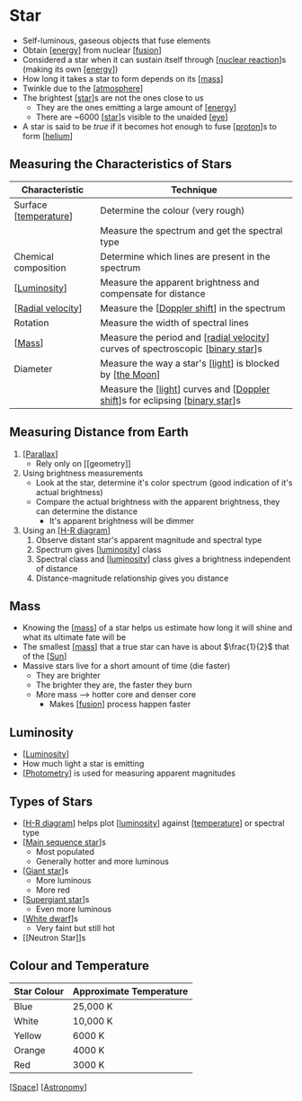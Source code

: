 # Star

- Self-luminous, gaseous objects that fuse elements
- Obtain [[energy]] from nuclear [[fusion]]
- Considered a star when it can sustain itself through  [[nuclear reaction]]s (making its own [[energy]])
- How long it takes a star to form depends on its [[mass]]
- Twinkle due to the [[atmosphere]]
- The brightest [[star]]s are not the ones close to us
  - They are the ones emitting a large amount of [[energy]]
  - There are ~6000 [[star]]s visible to the unaided [[eye]]
- A star is said to be *true* if it becomes hot enough to fuse [[proton]]s to form [[helium]]

## Measuring the Characteristics of Stars

| Characteristic          | Technique                                                                           |
| ----------------------- | ----------------------------------------------------------------------------------- |
| Surface [[temperature]] | Determine the colour (very rough)                                                   |
|                         | Measure the spectrum and get the spectral type                                      |
| Chemical composition    | Determine which lines are present in the spectrum                                   |
| [[Luminosity]]          | Measure the apparent brightness and compensate for distance                         |
| [[Radial velocity]]     | Measure the [[Doppler shift]] in the spectrum                                       |
| Rotation                | Measure the width of spectral lines                                                 |
| [[Mass]]                | Measure the period and [[radial velocity]] curves of spectroscopic [[binary star]]s |
| Diameter                | Measure the way a star's [[light]] is blocked by [[the Moon]]                       |
|                         | Measure the [[light]] curves and [[Doppler shift]]s for eclipsing [[binary star]]s  |

## Measuring Distance from Earth

1. [[Parallax]]
   - Rely only on [[geometry]]
2. Using brightness measurements
   - Look at the star, determine it's color spectrum (good indication of it's actual brightness)
   - Compare the actual brightness with the apparent brightness, they can determine the distance
     - It's apparent brightness will be dimmer
3. Using an [[H-R diagram]]
   1. Observe distant star's apparent magnitude and spectral type
   2. Spectrum gives [[luminosity]] class
   3. Spectral class and [[luminosity]] class gives a brightness independent of distance
   4. Distance-magnitude relationship gives you distance

## Mass

- Knowing the [[mass]] of a star helps us estimate how long it will shine and what its ultimate fate will be
- The smallest [[mass]] that a true star can have is about $\frac{1}{2}$ that of the [[Sun]]
- Massive stars live for a short amount of time (die faster)
  - They are brighter
  - The brighter they are, the faster they burn
  - More mass --> hotter core and denser core
    - Makes [[fusion]] process happen faster

## Luminosity

- [[Luminosity]]
- How much light a star is emitting
- [[Photometry]] is used for measuring apparent magnitudes

## Types of Stars

- [[H-R diagram]] helps plot [[luminosity]] against [[temperature]] or spectral type
- [[Main sequence star]]s
  - Most populated
  - Generally hotter and more luminous
- [[Giant star]]s
  - More luminous
  - More red
- [[Supergiant star]]s
  - Even more luminous
- [[White dwarf]]s
  - Very faint but still hot
- [[Neutron Star]]s

## Colour and Temperature

| Star Colour | Approximate Temperature |
| ----------- | ----------------------- |
| Blue        | 25,000 K                |
| White       | 10,000 K                |
| Yellow      | 6000 K                  |
| Orange      | 4000 K                  |
| Red         | 3000 K                  |

[[Space]] [[Astronomy]]

[//begin]: # "Autogenerated link references for markdown compatibility"
[energy]: energy "Energy"
[fusion]: fusion "Fusion"
[nuclear reaction]: nuclear-reaction "Nuclear Reaction"
[energy]: energy "Energy"
[mass]: mass "Mass"
[atmosphere]: atmosphere "Atmosphere"
[star]: star "Star"
[energy]: energy "Energy"
[star]: star "Star"
[eye]: eye "Eye"
[proton]: proton "Proton"
[helium]: helium "Helium"
[temperature]: temperature "Temperature"
[Luminosity]: luminosity "Luminosity"
[Radial velocity]: radial-velocity "Radial Velocity"
[Doppler shift]: doppler-shift "Doppler Shift"
[radial velocity]: radial-velocity "Radial Velocity"
[binary star]: binary-star "Binary Star"
[light]: light "Light"
[the Moon]: the-moon "The Moon"
[light]: light "Light"
[Doppler shift]: doppler-shift "Doppler Shift"
[binary star]: binary-star "Binary Star"
[Parallax]: parallax "Parallax"
[H-R diagram]: h-r-diagram "H-R Diagram"
[luminosity]: luminosity "Luminosity"
[luminosity]: luminosity "Luminosity"
[mass]: mass "Mass"
[mass]: mass "Mass"
[Sun]: sun "Sun"
[fusion]: fusion "Fusion"
[Luminosity]: luminosity "Luminosity"
[Photometry]: photometry "Photometry"
[H-R diagram]: h-r-diagram "H-R Diagram"
[luminosity]: luminosity "Luminosity"
[temperature]: temperature "Temperature"
[Main sequence star]: main-sequence-star "Main Sequence Star"
[Giant star]: giant-star "Giant Star"
[Supergiant star]: supergiant-star "Supergiant Star"
[White dwarf]: white-dwarf "White Dwarf"
[Space]: space "Space"
[Astronomy]: astronomy "Astronomy"
[//end]: # "Autogenerated link references"

